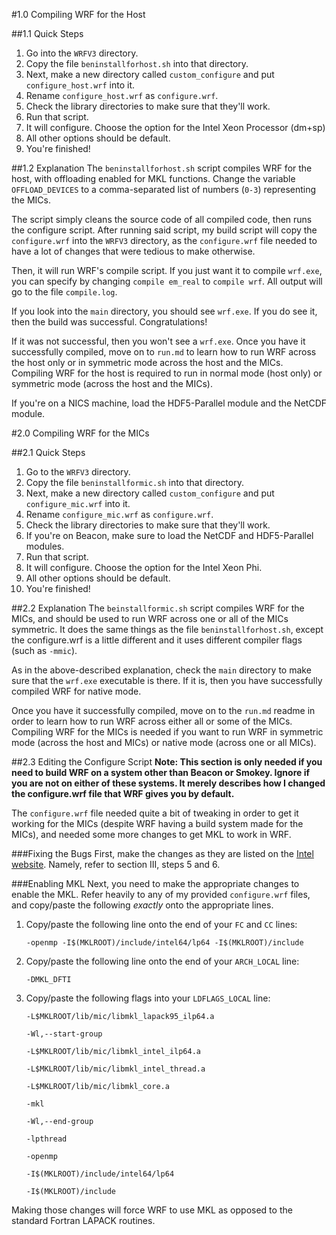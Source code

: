 #1.0 Compiling WRF for the Host

##1.1 Quick Steps
1. Go into the `WRFV3` directory. 
2. Copy the file `beninstallforhost.sh` into that directory.
3. Next, make a new directory called `custom_configure` and put `configure_host.wrf` into it.
4. Rename `configure_host.wrf` as `configure.wrf`.
5. Check the library directories to make sure that they'll work.
6. Run that script.
7. It will configure. Choose the option for the Intel Xeon Processor (dm+sp)
8. All other options should be default.
9. You're finished!

##1.2 Explanation
The `beninstallforhost.sh` script compiles WRF for the host,
with offloading enabled for MKL functions.  Change the variable `OFFLOAD_DEVICES` to 
a comma-separated list of numbers (`0-3`) representing the MICs.

The script simply cleans the source code of all compiled code, then runs the configure script.
After running said script, my build script will copy the `configure.wrf` into the `WRFV3` directory,
as the `configure.wrf` file needed to have a lot of changes that were tedious to make otherwise.

Then, it will run WRF's compile script.  If you just want it to compile `wrf.exe`, you can specify
by changing `compile em_real` to `compile wrf`.  All output will go to the file `compile.log`.

If you look into the `main` directory, you should see `wrf.exe`.  If you do see it, then the build was
successful. Congratulations!

If it was not successful, then you won't see a `wrf.exe`.  Once you have it successfully compiled,
move on to `run.md` to learn how to run WRF across the host only or in symmetric mode across the 
host and the MICs.  Compiling WRF for the host is required to run in normal mode (host only) or 
symmetric mode (across the host and the MICs).

If you're on a NICS machine, load the HDF5-Parallel module and the NetCDF module.

#2.0 Compiling WRF for the MICs

##2.1 Quick Steps
1. Go to the `WRFV3` directory.
2. Copy the file `beninstallformic.sh` into that directory.
3. Next, make a new directory called `custom_configure` and put `configure_mic.wrf` into it.
4. Rename `configure_mic.wrf` as `configure.wrf`.
5. Check the library directories to make sure that they'll work.
6. If you're on Beacon, make sure to load the NetCDF and HDF5-Parallel modules.
6. Run that script.
7. It will configure. Choose the option for the Intel Xeon Phi.
8. All other options should be default.
9. You're finished!

##2.2 Explanation
The `beinstallformic.sh` script compiles WRF for the MICs, and should be used to run WRF across
one or all of the MICs symmetric.  It does the same things as the file `beninstallforhost.sh`,
except the configure.wrf is a little different and it uses different compiler flags (such as `-mmic`).

As in the above-described explanation, check the `main` directory to make sure that the `wrf.exe`
executable is there. If it is, then you have successfully compiled WRF for native mode.

Once you have it successfully compiled, move on to the `run.md` readme in order to learn how to run
WRF across either all or some of the MICs.  Compiling WRF for the MICs is needed if you want to run
WRF in symmetric mode (across the host and MICs) or native mode (across one or all MICs).

##2.3 Editing the Configure Script
**Note: This section is only needed if you need to build WRF on a system other than Beacon or Smokey.
Ignore if you are not on either of these systems.  It merely describes how I changed the configure.wrf
file that WRF gives you by default.**

The `configure.wrf` file needed quite a bit of tweaking in order to get it working for the MICs (despite
WRF having a build system made for the MICs), and needed some more changes to get MKL to work in WRF.

###Fixing the Bugs
First, make the changes as they are listed on the [Intel website](http://software.intel.com/en-us/articles/how-to-get-wrf-running-on-the-intelr-xeon-phitm-coprocessor).  Namely, refer to section III, steps 5 and 6.

###Enabling MKL
Next, you need to make the appropriate changes to enable the MKL.  Refer heavily to any of my provided
`configure.wrf` files, and copy/paste the following *exactly* onto the appropriate lines.

1. Copy/paste the following line onto the end of your `FC` and `CC` lines:

    ```
    -openmp -I$(MKLROOT)/include/intel64/lp64 -I$(MKLROOT)/include
    ```

2. Copy/paste the following line onto the end of your `ARCH_LOCAL` line:

    ```
    -DMKL_DFTI
    ```

3. Copy/paste the following flags into your `LDFLAGS_LOCAL` line:

    ```
    -L$MKLROOT/lib/mic/libmkl_lapack95_ilp64.a

    -Wl,--start-group

    -L$MKLROOT/lib/mic/libmkl_intel_ilp64.a

    -L$MKLROOT/lib/mic/libmkl_intel_thread.a

    -L$MKLROOT/lib/mic/libmkl_core.a

    -mkl

    -Wl,--end-group

    -lpthread

    -openmp

    -I$(MKLROOT)/include/intel64/lp64

    -I$(MKLROOT)/include
    ```

Making those changes will force WRF to use MKL as opposed to the standard Fortran LAPACK routines.
